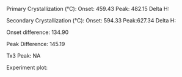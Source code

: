 Primary Crystallization (°C):
	Onset: 459.43
	Peak: 482.15
	Delta H:
	
Secondary Crystallization  (°C):
	Onset: 594.33
	Peak:627.34
	Delta H:
	
Onset difference: 134.90

Peak Difference: 145.19

Tx3 Peak: NA
<!-- PUBLISH STOP -->
Experiment plot:
